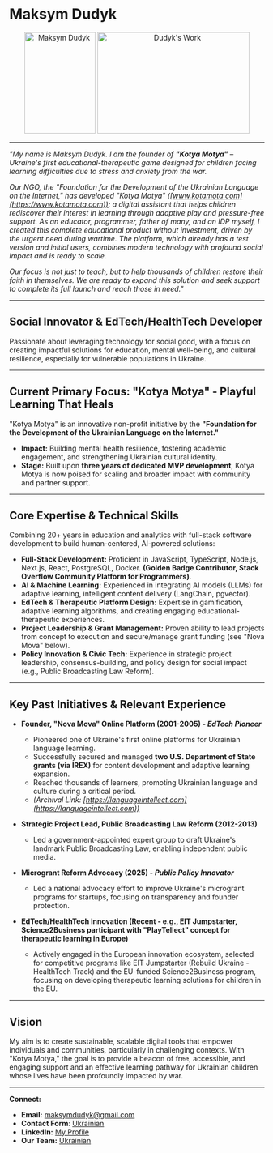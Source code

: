 # Maksym Dudyk

<p align="center">
  <img src="https://github.com/Helpico/Helpico/assets/32806311/9dfc44d0-bcbe-43a1-8a73-9425f15224db" alt="Maksym Dudyk" width="140" height="200">
  <img src="https://github.com/user-attachments/assets/e08934f8-8ac6-40c8-9c0d-47a0b5c76d61" alt="Dudyk's Work" width="300" height="200">
</p>

---

*"My name is Maksym Dudyk. I am the founder of **"Kotya Motya"** – Ukraine's first educational-therapeutic game designed for children facing learning difficulties due to stress and anxiety from the war.*

*Our NGO, the "Foundation for the Development of the Ukrainian Language on the Internet," has developed "Kotya Motya" ([www.kotamota.com](https://www.kotamota.com)): a digital assistant that helps children rediscover their interest in learning through adaptive play and pressure-free support. As an educator, programmer, father of many, and an IDP myself, I created this complete educational product without investment, driven by the urgent need during wartime. The platform, which already has a test version and initial users, combines modern technology with profound social impact and is ready to scale.*

*Our focus is not just to teach, but to help thousands of children restore their faith in themselves. We are ready to expand this solution and seek support to complete its full launch and reach those in need."*

---

## Social Innovator & EdTech/HealthTech Developer

Passionate about leveraging technology for social good, with a focus on creating impactful solutions for education, mental well-being, and cultural resilience, especially for vulnerable populations in Ukraine.

---

## Current Primary Focus: "Kotya Motya" - Playful Learning That Heals

"Kotya Motya" is an innovative non-profit initiative by the **"Foundation for the Development of the Ukrainian Language on the Internet."**

*   **Impact:** Building mental health resilience, fostering academic engagement, and strengthening Ukrainian cultural identity.
*   **Stage:** Built upon **three years of dedicated MVP development**, Kotya Motya is now poised for scaling and broader impact with community and partner support.

---

## Core Expertise & Technical Skills

Combining 20+ years in education and analytics with full-stack software development to build human-centered, AI-powered solutions:

*   **Full-Stack Development:** Proficient in JavaScript, TypeScript, Node.js, Next.js, React, PostgreSQL, Docker. **(Golden Badge Contributor, Stack Overflow Community Platform for Programmers)**.
*   **AI & Machine Learning:** Experienced in integrating AI models (LLMs) for adaptive learning, intelligent content delivery (LangChain, pgvector).
*   **EdTech & Therapeutic Platform Design:** Expertise in gamification, adaptive learning algorithms, and creating engaging educational-therapeutic experiences.
*   **Project Leadership & Grant Management:** Proven ability to lead projects from concept to execution and secure/manage grant funding (see "Nova Mova" below).
*   **Policy Innovation & Civic Tech:** Experience in strategic project leadership, consensus-building, and policy design for social impact (e.g., Public Broadcasting Law Reform).

---

## Key Past Initiatives & Relevant Experience

*   **Founder, "Nova Mova" Online Platform (2001-2005) - *EdTech Pioneer***
    *   Pioneered one of Ukraine's first online platforms for Ukrainian language learning.
    *   Successfully secured and managed **two U.S. Department of State grants (via IREX)** for content development and adaptive learning expansion.
    *   Reached thousands of learners, promoting Ukrainian language and culture during a critical period.
    *   *(Archival Link: [https://languageintellect.com](https://languageintellect.com))*

*   **Strategic Project Lead, Public Broadcasting Law Reform (2012-2013)**
    *   Led a government-appointed expert group to draft Ukraine's landmark Public Broadcasting Law, enabling independent public media.

*   **Microgrant Reform Advocacy (2025) - *Public Policy Innovator***
    *   Led a national advocacy effort to improve Ukraine's microgrant programs for startups, focusing on transparency and founder protection.

*   **EdTech/HealthTech Innovation (Recent - e.g., EIT Jumpstarter, Science2Business participant with "PlayTellect" concept for therapeutic learning in Europe)**
    *   Actively engaged in the European innovation ecosystem, selected for competitive programs like EIT Jumpstarter (Rebuild Ukraine - HealthTech Track) and the EU-funded Science2Business program, focusing on developing therapeutic learning solutions for children in the EU.

---

## Vision

My aim is to create sustainable, scalable digital tools that empower individuals and communities, particularly in challenging contexts. With "Kotya Motya," the goal is to provide a beacon of free, accessible, and engaging support and an effective learning pathway for Ukrainian children whose lives have been profoundly impacted by war.

---

**Connect:**
*   **Email:** [maksymdudyk@gmail.com](mailto:maksymdudyk@gmail.com)
*   **Contact Form**: [Ukrainian](https://kotamota.com/contact_us)
*   **LinkedIn:** [My Profile](https://www.linkedin.com/in/maksym-dudyk-follow-up/)
*   **Our Team:** [Ukrainian](https://kotamota.com/about)
